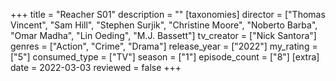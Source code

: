 +++
title = "Reacher S01"
description = ""
[taxonomies]
director = ["Thomas Vincent", "Sam Hill", "Stephen Surjik", "Christine Moore", "Noberto Barba", "Omar Madha", "Lin Oeding", "M.J. Bassett"] 
tv_creator = ["Nick Santora"]
genres = ["Action", "Crime", "Drama"]
release_year = ["2022"]
my_rating = ["5"]
consumed_type = ["TV"]
season = ["1"]
episode_count = ["8"]
[extra]
date = 2022-03-03
reviewed = false
+++
